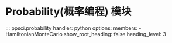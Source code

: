 # Probability(概率编程) 模块

::: ppsci.probability
    handler: python
    options:
      members:
        - HamiltonianMonteCarlo
      show_root_heading: false
      heading_level: 3
